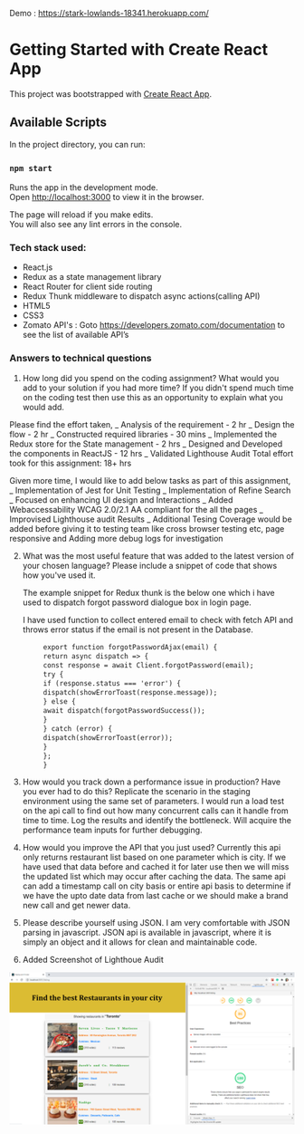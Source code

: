 
Demo : https://stark-lowlands-18341.herokuapp.com/

# Getting Started with Create React App

This project was bootstrapped with [Create React App](https://github.com/facebook/create-react-app).

## Available Scripts

In the project directory, you can run:

### `npm start`

Runs the app in the development mode.\
Open [http://localhost:3000](http://localhost:3000) to view it in the browser.

The page will reload if you make edits.\
You will also see any lint errors in the console.

### Tech stack used:

- React.js
- Redux as a state management library
- React Router for client side routing
- Redux Thunk middleware to dispatch async actions(calling API)
- HTML5
- CSS3
- Zomato API's : Goto https://developers.zomato.com/documentation to see the list of available API’s

### Answers to technical questions

1. How long did you spend on the coding assignment? What would you add to your solution if you had more time? If you didn't spend much time on the coding test then use this as an opportunity to explain what you would add.

Please find the effort taken,
_ Analysis of the requirement - 2 hr
_ Design the flow - 2 hr
_ Constructed required libraries - 30 mins
_ Implemented the Redux store for the State management - 2 hrs
_ Designed and Developed the components in ReactJS - 12 hrs
_ Validated Lighthouse Audit
Total effort took for this assignment: 18+ hrs

Given more time,
I would like to add below tasks as part of this assignment,
_ Implementation of Jest for Unit Testing
_ Implementation of Refine Search
_ Focused on enhancing UI design and Interactions
_ Added Webaccessability WCAG 2.0/2.1 AA compliant for the all the pages
_ Improvised Lighthouse audit Results
_ Additional Tesing Coverage would be added before giving it to testing team
like cross browser testing etc, page responsive and Adding more debug logs for investigation

2. What was the most useful feature that was added to the latest version of your chosen language? Please include a snippet of code that shows how you've used it.

   The example snippet for Redux thunk is the below one which i have used to dispatch forgot password dialogue box in login page.

   I have used function to collect entered email to check with fetch API and throws error status if the email is not present in the Database.

            export function forgotPasswordAjax(email) {
            return async dispatch => {
            const response = await Client.forgotPassword(email);
            try {
            if (response.status === 'error') {
            dispatch(showErrorToast(response.message));
            } else {
            await dispatch(forgotPasswordSuccess());
            }
            } catch (error) {
            dispatch(showErrorToast(error));
            }
            };
            }

3. How would you track down a performance issue in production?
   Have you ever had to do this?
   Replicate the scenario in the staging environment using the same set of parameters.
   I would run a load test on the api call to find out how many concurrent calls can it handle from time to time. Log the results and identify the bottleneck. Will acquire the performance team inputs for further debugging.

4. How would you improve the API that you just used?
   Currently this api only returns restaurant list based on one parameter which is city. If we have used that data before and cached it for later use then we will miss the updated list which may occur after caching the data. The same api can add a timestamp call on city basis or entire api basis to determine if we have the upto date data from last cache or we should make a brand new call and get newer data.

5. Please describe yourself using JSON.
   I am very comfortable with JSON parsing in javascript.
   JSON api is available in javascript, where it is simply an object and it allows for clean and maintainable code.

6. Added Screenshot of Lighthoue Audit

![alt text](https://github.com/srpari/RestaurantSearch/blob/main/Captured_LightHouse.PNG?raw=true)

